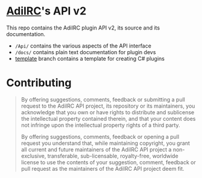 # [AdiIRC](https://adiirc.com)'s API v2
This repo contains the AdiIRC plugin API v2, its source and its documentation.

* `/Api/` contains the various aspects of the API interface  
* `/docs/` contains plain text documentation for plugin devs  
* [template](https://github.com/AdiIRC/apiv2/tree/template) branch contains a template for creating C# plugins

# Contributing
> By offering suggestions, comments, feedback or submitting a pull request to the AdiIRC API project, its repository or its maintainers, you acknowledge that you own or have rights to distribute and sublicense the intellectual property contained therein, and that your content does not infringe upon the intellectual property rights of a third party.  
>  
> By offering suggestions, comments, feedback or opening a pull request you understand that, while maintaining copyright, you grant all current and future maintainers of the AdiIRC API project a non-exclusive, transferable, sub-licensable, royalty-free, worldwide license to use the contents of your suggestion, comment, feedback or pull request as the maintainers of the AdiIRC API project deem fit.